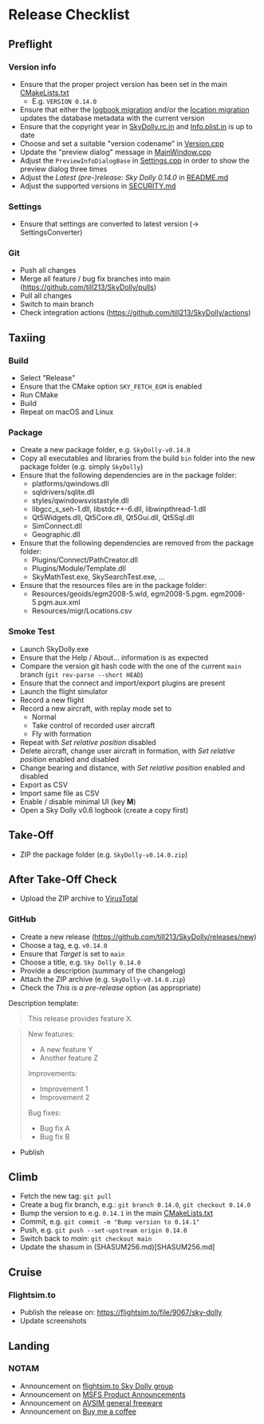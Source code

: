 
# Release Checklist

## Preflight
### Version info
- Ensure that the proper project version has been set in the main [CMakeLists.txt](CMakeLists.txt)
  * E.g. `VERSION 0.14.0`
- Ensure that either the [logbook migration](src/Persistence/src/Dao/SQLite/migr/LogbookMigration.sql) and/or the [location migration](src/Persistence/src/Dao/SQLite/migr/LocationMigration.sql) updates the database metadata with the current version
- Ensure that the copyright year in [SkyDolly.rc.in](src/SkyDolly/res/SkyDolly.rc.in) and [Info.plist.in](src/SkyDolly/res/Info.plist.in]) is up to date
- Choose and set a suitable "version codename" in [Version.cpp](src/Kernel/src/Version.cpp)
- Update the "preview dialog" message in [MainWindow.cpp](src/UserInterface/src/MainWindow.cpp)
- Adjust the `PreviewInfoDialogBase` in [Settings.cpp](src/Kernel/src/Settings.cpp) in order to show the preview dialog three times
- Adjust the _Latest (pre-)release: Sky Dolly 0.14.0_ in [README.md](README.md)
- Adjust the supported versions in [SECURITY.md](SECURITY.md)

### Settings
- Ensure that settings are converted to latest version (-> SettingsConverter)

### Git
- Push all changes
- Merge all feature / bug fix branches into main  (https://github.com/till213/SkyDolly/pulls)
- Pull all changes
- Switch to main branch
- Check integration actions (https://github.com/till213/SkyDolly/actions)

## Taxiing
### Build
- Select "Release"
- Ensure that the CMake option `SKY_FETCH_EGM` is enabled
- Run CMake
- Build
- Repeat on macOS and Linux

### Package
- Create a new package folder, e.g. `SkyDolly-v0.14.0`
- Copy all executables and libraries from the build `bin` folder into the new package folder (e.g. simply `SkyDolly`)
- Ensure that the following dependencies are in the package folder:
  * platforms/qwindows.dll
  * sqldrivers/sqlite.dll
  * styles/qwindowsvistastyle.dll
  * libgcc_s_seh-1.dll, libstdc++-6.dll, libwinpthread-1.dll
  * Qt5Widgets.dll, Qt5Core.dll, Qt5Gui.dll, Qt5Sql.dll
  * SimConnect.dll
  * Geographic.dll
- Ensure that the following dependencies are removed from the package folder:
  * Plugins/Connect/PathCreator.dll
  * Plugins/Module/Template.dll
  * SkyMathTest.exe, SkySearchTest.exe, ...
- Ensure that the resources files are in the package folder:
  * Resources/geoids/egm2008-5.wld, egm2008-5.pgm. egm2008-5.pgm.aux.xml
  * Resources/migr/Locations.csv

### Smoke Test
- Launch SkyDolly.exe
- Ensure that the Help / About... information is as expected
- Compare the version git hash code with the one of the current `main` branch (`git rev-parse --short HEAD`)
- Ensure that the connect and import/export plugins are present
- Launch the flight simulator
- Record a new flight
- Record a new aircraft, with replay mode set to
  * Normal
  * Take control of recorded user aircraft
  * Fly with formation
- Repeat with _Set relative position_ disabled
- Delete aircraft, change user aircraft in formation, with  _Set relative position_ enabled and disabled
- Change bearing and distance, with  _Set relative position_ enabled and disabled
- Export as CSV
- Import same file as CSV
- Enable / disable minimal UI (key **M**)
- Open a Sky Dolly v0.6 logbook (create a copy first)

## Take-Off
- ZIP the package folder (e.g. `SkyDolly-v0.14.0.zip`)

## After Take-Off Check
- Upload the ZIP archive to [VirusTotal](https://www.virustotal.com/)

### GitHub
- Create a new release (https://github.com/till213/SkyDolly/releases/new)
- Choose a tag, e.g. `v0.14.0`
- Ensure that _Target_ is set to `main`
- Choose a title, e.g. `Sky Dolly 0.14.0`
- Provide a description (summary of the changelog)
- Attach the ZIP archive (e.g. `SkyDolly-v0.14.0.zip`)
- Check the _This is a pre-release_ option (as appropriate)

Description template:

> This release provides feature X.

> New features:
> - A new feature Y
> - Another feature Z
>
> Improvements:
> - Improvement 1
> - Improvement 2
>
> Bug fixes:
> - Bug fix A
> - Bug fix B

- Publish

## Climb
- Fetch the new tag: `git pull`
- Create a bug fix branch, e.g.: `git branch 0.14.0`, `git checkout 0.14.0`
- Bump the version to e.g. `0.14.1` in the main [CMakeLists.txt](CMakeLists.txt)
- Commit, e.g. `git commit -m "Bump version to 0.14.1"`
- Push, e.g. `git push --set-upstream origin 0.14.0`
- Switch back to _main_: `git checkout main`
- Update the shasum in (SHASUM256.md)[SHASUM256.md]

## Cruise

### Flightsim.to
- Publish the release on: https://flightsim.to/file/9067/sky-dolly
- Update screenshots

## Landing

### NOTAM
- Announcement on [flightsim.to Sky Dolly group](https://flightsim.to/group/9067/sky-dolly)
- Announcement on [MSFS Product Announcements](https://forums.flightsimulator.com/t/update-0-10-sky-dolly-flight-recorder-with-formation-replay-logbook-import-export-till213/497107/)
- Announcement on [AVSIM general freeware](https://www.avsim.com/forums/topic/600337-sky-dolly-free-flight-recorder-replay-app-fs2020/)
- Announcement on [Buy me a coffee](https://www.buymeacoffee.com/)
